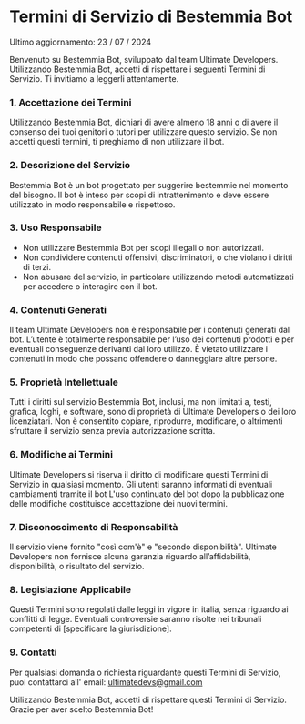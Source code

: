 # Termini di Servizio di Bestemmia Bot

Ultimo aggiornamento: 23 / 07 / 2024

Benvenuto su Bestemmia Bot, sviluppato dal team Ultimate Developers. Utilizzando Bestemmia Bot, accetti di rispettare i seguenti Termini di Servizio. Ti invitiamo a leggerli attentamente.

### 1. Accettazione dei Termini
Utilizzando Bestemmia Bot, dichiari di avere almeno 18 anni o di avere il consenso dei tuoi genitori o tutori per utilizzare questo servizio. Se non accetti questi termini, ti preghiamo di non utilizzare il bot.

### 2. Descrizione del Servizio
Bestemmia Bot è un bot progettato per suggerire bestemmie nel momento del bisogno. Il bot è inteso per scopi di intrattenimento e deve essere utilizzato in modo responsabile e rispettoso.

### 3. Uso Responsabile
- Non utilizzare Bestemmia Bot per scopi illegali o non autorizzati.
- Non condividere contenuti offensivi, discriminatori, o che violano i diritti di terzi.
- Non abusare del servizio, in particolare utilizzando metodi automatizzati per accedere o interagire con il bot.

### 4. Contenuti Generati
Il team Ultimate Developers non è responsabile per i contenuti generati dal bot. L’utente è totalmente responsabile per l’uso dei contenuti prodotti e per eventuali conseguenze derivanti dal loro utilizzo. È vietato utilizzare i contenuti in modo che possano offendere o danneggiare altre persone.

### 5. Proprietà Intellettuale
Tutti i diritti sul servizio Bestemmia Bot, inclusi, ma non limitati a, testi, grafica, loghi, e software, sono di proprietà di Ultimate Developers o dei loro licenziatari. Non è consentito copiare, riprodurre, modificare, o altrimenti sfruttare il servizio senza previa autorizzazione scritta.

### 6. Modifiche ai Termini
Ultimate Developers si riserva il diritto di modificare questi Termini di Servizio in qualsiasi momento. Gli utenti saranno informati di eventuali cambiamenti tramite il bot L'uso continuato del bot dopo la pubblicazione delle modifiche costituisce accettazione dei nuovi termini.

### 7. Disconoscimento di Responsabilità
Il servizio viene fornito "così com'è" e "secondo disponibilità". Ultimate Developers non fornisce alcuna garanzia riguardo all’affidabilità, disponibilità, o risultato del servizio.

### 8. Legislazione Applicabile
Questi Termini sono regolati dalle leggi in vigore in italia, senza riguardo ai conflitti di legge. Eventuali controversie saranno risolte nei tribunali competenti di [specificare la giurisdizione].

### 9. Contatti
Per qualsiasi domanda o richiesta riguardante questi Termini di Servizio, puoi contattarci all' email: ultimatedevs@gmail.com

Utilizzando Bestemmia Bot, accetti di rispettare questi Termini di Servizio. Grazie per aver scelto Bestemmia Bot!
